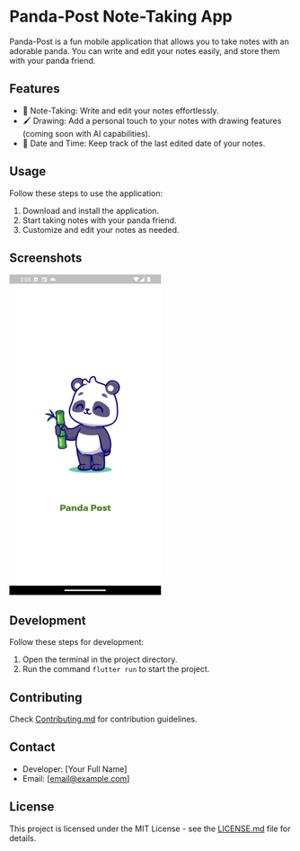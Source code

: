# Panda-Post Note-Taking App

Panda-Post is a fun mobile application that allows you to take notes with an adorable panda. You can write and edit your notes easily, and store them with your panda friend.

## Features

- 📝 Note-Taking: Write and edit your notes effortlessly.
- 🖌️ Drawing: Add a personal touch to your notes with drawing features (coming soon with AI capabilities).
- 📅 Date and Time: Keep track of the last edited date of your notes.

## Usage

Follow these steps to use the application:

1. Download and install the application.
2. Start taking notes with your panda friend.
3. Customize and edit your notes as needed.

## Screenshots

![Panda-Post Screenshots](screenshots.png)

## Development

Follow these steps for development:

1. Open the terminal in the project directory.
2. Run the command `flutter run` to start the project.

## Contributing

Check [Contributing.md](Contributing.md) for contribution guidelines.

## Contact

- Developer: [Your Full Name]
- Email: [email@example.com]

## License

This project is licensed under the MIT License - see the [LICENSE.md](LICENSE.md) file for details.
